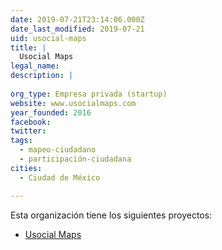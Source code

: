 ```yaml
---
date: 2019-07-21T23:14:06.000Z
date_last_modified: 2019-07-21
uid: usocial-maps
title: |
  Usocial Maps
legal_name: 
description: |
  
org_type: Empresa privada (startup)
website: www.usocialmaps.com
year_founded: 2016
facebook: 
twitter: 
tags:
  - mapeo-ciudadano
  - participación-ciudadana
cities: 
  - Ciudad de México

---
```


Esta organización tiene los siguientes proyectos:

- [Usocial Maps](/proyectos/usocial-maps)
